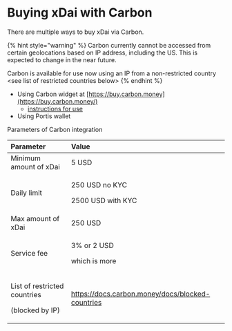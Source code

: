 # Buying xDai with Carbon

There are multiple ways to buy xDai via Carbon.

{% hint style="warning" %}
Carbon currently cannot be accessed from certain geolocations based on IP address, including the US. This is expected to change in the near future. 

Carbon is available for use now using an IP from a non-restricted country &lt;see list of restricted countries below&gt;
{% endhint %}

* Using Carbon widget at [https://buy.carbon.money](https://buy.carbon.money/)
  * [instructions for use](https://www.xdaichain.com/for-users/buying-xdai-with-carbon/buying-xdai-with-carbon-widget)
* Using Portis wallet

Parameters of Carbon integration

<table>
  <thead>
    <tr>
      <th style="text-align:left">Parameter</th>
      <th style="text-align:left">Value</th>
    </tr>
  </thead>
  <tbody>
    <tr>
      <td style="text-align:left">Minimum amount of xDai</td>
      <td style="text-align:left">5 USD</td>
    </tr>
    <tr>
      <td style="text-align:left">Daily limit</td>
      <td style="text-align:left">
        <p>250 USD no KYC</p>
        <p>2500 USD with KYC</p>
      </td>
    </tr>
    <tr>
      <td style="text-align:left">Max amount of xDai</td>
      <td style="text-align:left">250 USD</td>
    </tr>
    <tr>
      <td style="text-align:left">Service fee</td>
      <td style="text-align:left">
        <p>3% or 2 USD</p>
        <p>which is more</p>
      </td>
    </tr>
    <tr>
      <td style="text-align:left">
        <p>List of restricted countries</p>
        <p>(blocked by IP)</p>
      </td>
      <td style="text-align:left"><a href="https://docs.carbon.money/docs/blocked-countries">https://docs.carbon.money/docs/blocked-countries</a>
      </td>
    </tr>
  </tbody>
</table>